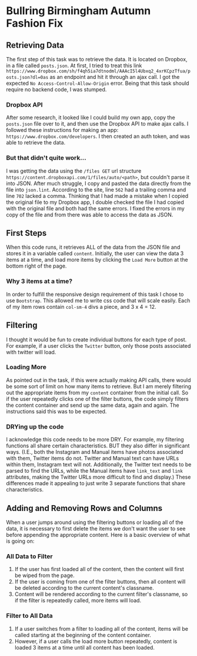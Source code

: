 # Bullring Birmingham Autumn Fashion Fix

## Retrieving Data
The first step of this task was to retrieve the data. It is located on Dropbox, in a file called ```posts.json```. At first, I tried to treat this link ```https://www.dropbox.com/sh/f4qh5ia7dtnodml/AAAcI5l4Ubxq2_4xrKCpzTfua/posts.json?dl=0as``` as an endpoint and hit it through an ajax call. I got the expected ```No Access-Control-Allow-Origin``` error. Being that this task should require no backend code, I was stumped.

### Dropbox API
After some research, it looked like I could build my own app, copy the ```posts.json``` file over to it,  and then use the Dropbox API to make ajax calls. I followed these instructions for making an app: ```https://www.dropbox.com/developers```. I then created an auth token, and was able to retrieve the data.

### But that didn't quite work...
I was getting the data using the ```/files GET``` url structure ```https://content.dropboxapi.com/1/files/auto/<path>```, but couldn't parse it into JSON. After much struggle, I copy and pasted the data directly from the file into ```json.lint```. According to the site, line ```562``` had a trailing comma and line ```702``` lacked a comma. Thinking that I had made a mistake when I copied the original file to my Dropbox app, I double checked the file I had copied with the original file and both had the same errors. I fixed the errors in my copy of the file and from there was able to access the data as JSON.

## First Steps
When this code runs, it retrieves ALL of the data from the JSON file and stores it in a variable called ```content```. Initially, the user can view the data 3 items at a time, and load more items by clicking the ```Load More``` button at the bottom right of the page.

### Why 3 items at a time?
In order to fulfill the responsive design requirement of this task I chose to use ```Bootstrap```. This allowed me to write css code that will scale easily. Each of my item rows contain ```col-sm-4``` divs a piece, and 3 x 4 = 12.

## Filtering
I thought it would be fun to create individual buttons for each type of post. For example, if a user clicks the ```Twitter``` button, only those posts associated with twitter will load.

### Loading More
As pointed out in the task, if this were actually making API calls, there would be some sort of limit on how many items to retrieve. But I am merely filtering out the appropriate items from my ```content``` container from the initial call. So if the user repeatedly clicks one of the filter buttons, the code simply filters the content container and send up the same data, again and again. The instructions said this was to be expected.

### DRYing up the code
I acknowledge this code needs to be more DRY. For example, my filtering functions all share certain characteristics. BUT they also differ in significant ways. (I.E., both the Instagram and Manual items have photos associated with them, Twitter items do not. Twitter and Manual text can have URLs within them, Instagram text will not. Additionally, the Twitter text needs to be parsed to find the URLs, while the Manual items have ```link_text``` and ```link``` attributes, making the Twitter URLs more difficult to find and display.) These differences made it appealing to just write 3 separate functions that share characteristics.

## Adding and Removing Rows and Columns
When a user jumps around using the filtering buttons or loading all of the data, it is necessary to first delete the items we don't want the user to see before appending the appropriate content. Here is a basic overview of what is going on:

### All Data to Filter
  1. If the user has first loaded all of the content, then the content will first be wiped from the page.
  2. If the user is coming from one of the filter buttons, then all content will be deleted according to the current content's classname.
  3. Content will be rendered according to the current filter's classname, so if the filter is repeatedly called, more items will load.

### Filter to All Data
  1. If a user switches from a filter to loading all of the content, items will be called starting at the beginning of the content container.
  2. However, if a user calls the load more button repeatedly, content is loaded 3 items at a time until all content has been loaded.  
